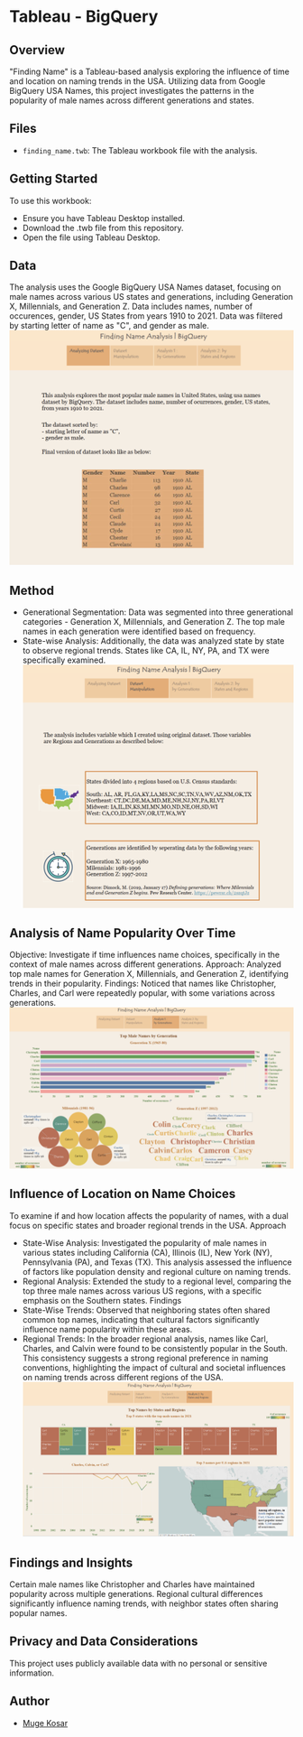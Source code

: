 # Tableau - BigQuery

## Overview
"Finding Name" is a Tableau-based analysis exploring the influence of time and location on naming trends in the USA. Utilizing data from Google BigQuery USA Names, this project investigates the patterns in the popularity of male names across different generations and states.

## Files
- `finding_name.twb`: The Tableau workbook file with the analysis.

## Getting Started
To use this workbook:
- Ensure you have Tableau Desktop installed.
- Download the .twb file from this repository.
- Open the file using Tableau Desktop.

## Data
The analysis uses the Google BigQuery USA Names dataset, focusing on male names across various US states and generations, including Generation X, Millennials, and Generation Z. Data includes names, number of occurences, gender, US States from years 1910 to 2021. Data was filtered by starting letter of name as "C", and gender as male.
![Data Dashboard View on Tableau](/tableau_dashboards/about_data.png)

## Method
- Generational Segmentation: Data was segmented into three generational categories - Generation X, Millennials, and Generation Z. The top male names in each generation were identified based on frequency.
- State-wise Analysis: Additionally, the data was analyzed state by state to observe regional trends. States like CA, IL, NY, PA, and TX were specifically examined.
![Dataset Manipulation Dashboard View on Tableau](/tableau_dashboards/dataset_manipulation.png)

## Analysis of Name Popularity Over Time
Objective: Investigate if time influences name choices, specifically in the context of male names across different generations.
Approach: Analyzed top male names for Generation X, Millennials, and Generation Z, identifying trends in their popularity.
Findings: Noticed that names like Christopher, Charles, and Carl were repeatedly popular, with some variations across generations.
![Generational Analysis View on Tableau](/tableau_dashboards/generational_analysis.png)

## Influence of Location on Name Choices
To examine if and how location affects the popularity of names, with a dual focus on specific states and broader regional trends in the USA.
Approach
- State-Wise Analysis: Investigated the popularity of male names in various states including California (CA), Illinois (IL), New York (NY), Pennsylvania (PA), and Texas (TX). This analysis assessed the influence of factors like population density and regional culture on naming trends.
- Regional Analysis: Extended the study to a regional level, comparing the top three male names across various US regions, with a specific emphasis on the Southern states.
Findings
- State-Wise Trends: Observed that neighboring states often shared common top names, indicating that cultural factors significantly influence name popularity within these areas.
- Regional Trends: In the broader regional analysis, names like Carl, Charles, and Calvin were found to be consistently popular in the South. This consistency suggests a strong regional preference in naming conventions, highlighting the impact of cultural and societal influences on naming trends across different regions of the USA.
![Regional Analysis View on Tableau](/tableau_dashboards/regional_analysis.png)

## Findings and Insights
Certain male names like Christopher and Charles have maintained popularity across multiple generations.
Regional cultural differences significantly influence naming trends, with neighbor states often sharing popular names.

## Privacy and Data Considerations
This project uses publicly available data with no personal or sensitive information.

## Author
- [Muge Kosar](https://github.com/mugekosar)



